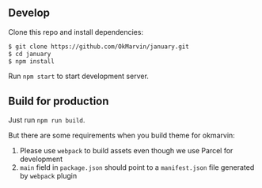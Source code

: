 ## Develop

Clone this repo and install dependencies:

```sh
$ git clone https://github.com/OkMarvin/january.git
$ cd january
$ npm install
```

Run `npm start` to start development server.

## Build for production

Just run `npm run build`.

But there are some requirements when you build theme for okmarvin:

1. Please use `webpack` to build assets even though we use Parcel for development
2. `main` field in `package.json` should point to a `manifest.json` file generated by `webpack` plugin
